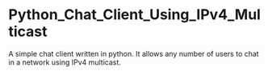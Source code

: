 Python_Chat_Client_Using_IPv4_Multicast
=======================================

A simple chat  client written in python. It allows any number of users to chat in a network using IPv4 multicast.
